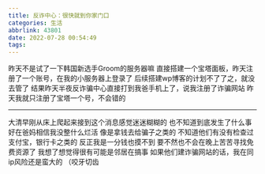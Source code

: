 ```yaml
---
title: 反诈中心：很快就到你家门口
categories: 生活
abbrlink: 43801
date: 2022-07-28 00:54:49
tags:
---
```

昨天不是试了一下韩国新选手Groom的服务器嘛
直接搭建一个宝塔面板，昨天注册了一个账号，在我的小服务器上登录了
后续搭建wp博客的计划不了了之，就没去管了
结果昨天半夜反诈骗中心直接打到我爸手机上了，说我注册了诈骗网站
昨天我就只注册了宝塔一个号，不会错的

---

大清早刚从床上爬起来接到这个消息感觉迷迷糊糊的
也不知道到底发生了什么事
好在爸妈相信我没整什么烂活
像是拿钱去给骗子之类的
不知道他们有没有检查过支付宝，银行卡之类的
反正我是一分钱也摸不到
要不然也不会在晚上苦苦寻找免费资源了
我想了想觉得很有可能是邻居在搞事
如果他们建诈骗网站的话，我在同ip风险还是蛮大的
（咬牙切齿